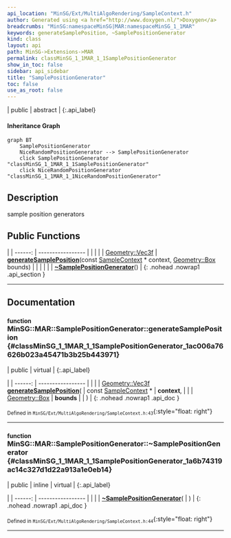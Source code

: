 ```yaml
---
api_location: "MinSG/Ext/MultiAlgoRendering/SampleContext.h"
author: Generated using <a href="http://www.doxygen.nl/">Doxygen</a>
breadcrumbs: "MinSG:namespaceMinSG|MAR:namespaceMinSG_1_1MAR"
keywords: generateSamplePosition, ~SamplePositionGenerator
kind: class
layout: api
path: MinSG->Extensions->MAR
permalink: classMinSG_1_1MAR_1_1SamplePositionGenerator
show_in_toc: false
sidebar: api_sidebar
title: "SamplePositionGenerator"
toc: false
use_as_root: false
---
```


| public | abstract |
{:.api_label}

#### Inheritance Graph

```mermaid
graph BT
	SamplePositionGenerator
	NiceRandomPositionGenerator --> SamplePositionGenerator
	click SamplePositionGenerator "classMinSG_1_1MAR_1_1SamplePositionGenerator"
	click NiceRandomPositionGenerator "classMinSG_1_1MAR_1_1NiceRandomPositionGenerator"
```

## Description

sample position generators



## Public Functions

|
| ------: | ----------------- |
|  | |
| [Geometry::Vec3f](namespaceGeometry#namespaceGeometry_1a5b269b6a82917f18e344231ecf8e6566) | **[generateSamplePosition](#classMinSG_1_1MAR_1_1SamplePositionGenerator_1ac006a76626b023a45471b3b25b443971)**(const [SampleContext](classMinSG_1_1MAR_1_1SampleContext) * context,  [Geometry::Box](namespaceGeometry#namespaceGeometry_1a02eb80497cc2daa40fba114c929f877a)  bounds) |
|  | |
|  | **[~SamplePositionGenerator](#classMinSG_1_1MAR_1_1SamplePositionGenerator_1a6b74319ac14c327d1d22a913a1e0eb14)**() |
{: .nohead .nowrap1 .api_section }


-------------------------------------------------------------------

## Documentation

### <small>function</small><br/> MinSG::MAR::SamplePositionGenerator::generateSamplePosition {#classMinSG_1_1MAR_1_1SamplePositionGenerator_1ac006a76626b023a45471b3b25b443971}

| public | virtual |
{:.api_label}

|
| ------: | ----------------- |
|  |
| [Geometry::Vec3f](namespaceGeometry#namespaceGeometry_1a5b269b6a82917f18e344231ecf8e6566) **[generateSamplePosition](#classMinSG_1_1MAR_1_1SamplePositionGenerator_1ac006a76626b023a45471b3b25b443971)**( | const [SampleContext](classMinSG_1_1MAR_1_1SampleContext) * | **context**, |
| |  [Geometry::Box](namespaceGeometry#namespaceGeometry_1a02eb80497cc2daa40fba114c929f877a)  | **bounds** |
|   ) |
{: .nohead .nowrap1 .api_doc }





<sub>Defined in `MinSG/Ext/MultiAlgoRendering/SampleContext.h:43`</sub>{:style="float: right"}

-------------------------------------------------------------------

### <small>function</small><br/> MinSG::MAR::SamplePositionGenerator::~SamplePositionGenerator {#classMinSG_1_1MAR_1_1SamplePositionGenerator_1a6b74319ac14c327d1d22a913a1e0eb14}

| public | inline | virtual |
{:.api_label}

|
| ------: | ----------------- |
|  |
|  **[~SamplePositionGenerator](#classMinSG_1_1MAR_1_1SamplePositionGenerator_1a6b74319ac14c327d1d22a913a1e0eb14)**( |  ) |
{: .nohead .nowrap1 .api_doc }





<sub>Defined in `MinSG/Ext/MultiAlgoRendering/SampleContext.h:44`</sub>{:style="float: right"}

-------------------------------------------------------------------

